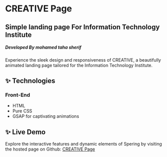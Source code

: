 # CREATIVE Page
## Simple landing page For Information Technology Institute
##### _Developed By mohamed taha sherif_

Experience the sleek design and responsiveness of CREATIVE, a beautifully animated landing page tailored for the Information Technology Institute.

## ✨ Technologies
### Front-End

- HTML 
- Pure CSS
- GSAP for captivating animations

## ✨ Live Demo

Explore the interactive features and dynamic elements of Spering by visiting the hosted page on Github:
[CREATIVE Page](https:/mhmdtahasherif.github.io/CREATIVE/index.html)
